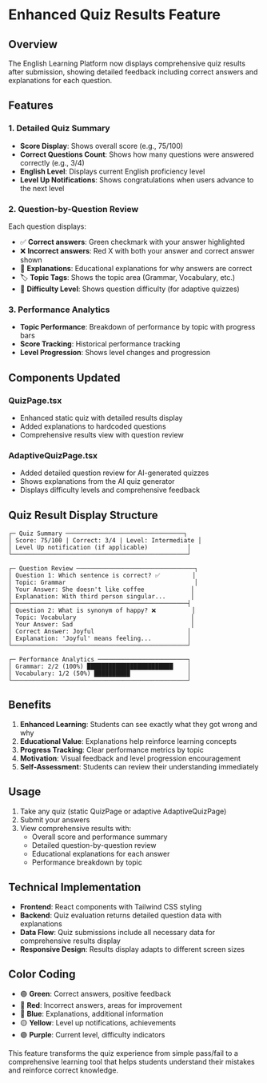 # Enhanced Quiz Results Feature

## Overview
The English Learning Platform now displays comprehensive quiz results after submission, showing detailed feedback including correct answers and explanations for each question.

## Features

### 1. Detailed Quiz Summary
- **Score Display**: Shows overall score (e.g., 75/100)
- **Correct Questions Count**: Shows how many questions were answered correctly (e.g., 3/4)
- **English Level**: Displays current English proficiency level
- **Level Up Notifications**: Shows congratulations when users advance to the next level

### 2. Question-by-Question Review
Each question displays:
- ✅ **Correct answers**: Green checkmark with your answer highlighted
- ❌ **Incorrect answers**: Red X with both your answer and correct answer shown
- 📖 **Explanations**: Educational explanations for why answers are correct
- 🏷️ **Topic Tags**: Shows the topic area (Grammar, Vocabulary, etc.)
- 🎯 **Difficulty Level**: Shows question difficulty (for adaptive quizzes)

### 3. Performance Analytics
- **Topic Performance**: Breakdown of performance by topic with progress bars
- **Score Tracking**: Historical performance tracking
- **Level Progression**: Shows level changes and progression

## Components Updated

### QuizPage.tsx
- Enhanced static quiz with detailed results display
- Added explanations to hardcoded questions
- Comprehensive results view with question review

### AdaptiveQuizPage.tsx  
- Added detailed question review for AI-generated quizzes
- Shows explanations from the AI quiz generator
- Displays difficulty levels and comprehensive feedback

## Quiz Result Display Structure

```
┌─ Quiz Summary ─────────────────────────────────┐
│ Score: 75/100 | Correct: 3/4 | Level: Intermediate │
│ Level Up notification (if applicable)           │
└─────────────────────────────────────────────────┘

┌─ Question Review ─────────────────────────────────┐
│ Question 1: Which sentence is correct? ✅         │
│ Topic: Grammar                                    │
│ Your Answer: She doesn't like coffee             │
│ Explanation: With third person singular...       │
├─────────────────────────────────────────────────┤
│ Question 2: What is synonym of happy? ❌          │
│ Topic: Vocabulary                                │
│ Your Answer: Sad                                 │
│ Correct Answer: Joyful                          │
│ Explanation: 'Joyful' means feeling...          │
└─────────────────────────────────────────────────┘

┌─ Performance Analytics ─────────────────────────┐
│ Grammar: 2/2 (100%) ████████████████████████    │
│ Vocabulary: 1/2 (50%) ██████████                │
└─────────────────────────────────────────────────┘
```

## Benefits

1. **Enhanced Learning**: Students can see exactly what they got wrong and why
2. **Educational Value**: Explanations help reinforce learning concepts
3. **Progress Tracking**: Clear performance metrics by topic
4. **Motivation**: Visual feedback and level progression encouragement
5. **Self-Assessment**: Students can review their understanding immediately

## Usage

1. Take any quiz (static QuizPage or adaptive AdaptiveQuizPage)
2. Submit your answers
3. View comprehensive results with:
   - Overall score and performance summary
   - Detailed question-by-question review
   - Educational explanations for each answer
   - Performance breakdown by topic

## Technical Implementation

- **Frontend**: React components with Tailwind CSS styling
- **Backend**: Quiz evaluation returns detailed question data with explanations
- **Data Flow**: Quiz submissions include all necessary data for comprehensive results display
- **Responsive Design**: Results display adapts to different screen sizes

## Color Coding

- 🟢 **Green**: Correct answers, positive feedback
- 🔴 **Red**: Incorrect answers, areas for improvement  
- 🔵 **Blue**: Explanations, additional information
- 🟡 **Yellow**: Level up notifications, achievements
- 🟣 **Purple**: Current level, difficulty indicators

This feature transforms the quiz experience from simple pass/fail to a comprehensive learning tool that helps students understand their mistakes and reinforce correct knowledge.
